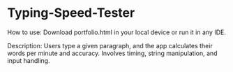 # Typing-Speed-Tester

How to use:
Download portfolio.html in your local device or run it in any IDE.

Description:
Users type a given paragraph, and the app calculates their words per minute and accuracy. Involves timing, string manipulation, and input handling.
